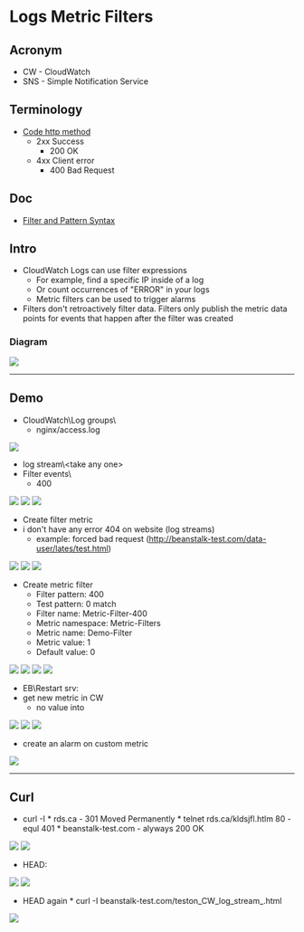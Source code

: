 # Logs Metric Filters

## Acronym
* CW - CloudWatch
* SNS - Simple Notification Service

## Terminology
* [Code http method](https://www.restapitutorial.com/httpstatuscodes.html)
    * 2xx Success
        * 200 OK
    * 4xx Client error
        * 400 Bad Request

## Doc
* [Filter and Pattern Syntax](https://docs.aws.amazon.com/AmazonCloudWatch/latest/logs/FilterAndPatternSyntax.html)

## Intro
* CloudWatch Logs can use filter expressions
    * For example, find a specific IP inside of a log
    * Or count occurrences of "ERROR" in your logs
    * Metric filters can be used to trigger alarms
* Filters don't retroactively filter data. Filters only publish the metric data points for events that happen after the filter was created

### Diagram
[<img src="https://i.imgur.com/LOBg6YV.png">](https://i.imgur.com/LOBg6YV.png)

---

## Demo
* CloudWatch\Log groups\
    * nginx/access.log
    
[<img src="https://i.imgur.com/M6Ozs70.png">](https://i.imgur.com/M6Ozs70.png)

* log stream\\<take any one\>
* Filter events\ 
    * 400

[<img src="https://i.imgur.com/JQGpgbN.png">](https://i.imgur.com/JQGpgbN.png)
[<img src="https://i.imgur.com/RqDdy52.png">](https://i.imgur.com/RqDdy52.png)
[<img src="https://i.imgur.com/GoF818M.png">](https://i.imgur.com/GoF818M.png)

* Create filter metric 
* i don't have any error 404 on website (log streams)
    * example: forced bad request (http://beanstalk-test.com/data-user/lates/test.html)

[<img src="https://i.imgur.com/0v7MjO3.png">](https://i.imgur.com/0v7MjO3.png)
[<img src="https://i.imgur.com/6uXJMT5.png">](https://i.imgur.com/6uXJMT5.png)
[<img src="https://i.imgur.com/YYn4dDR.png">](https://i.imgur.com/YYn4dDR.png)

* Create metric filter
    * Filter pattern: 400
    * Test pattern: 0 match
    * Filter name: Metric-Filter-400
    * Metric namespace: Metric-Filters
    * Metric name: Demo-Filter
    * Metric value: 1
    * Default value: 0
    
[<img src="https://i.imgur.com/YZc2ABp.png">](https://i.imgur.com/YZc2ABp.png)
[<img src="https://i.imgur.com/y5LvKBo.png">](https://i.imgur.com/y5LvKBo.png)
[<img src="https://i.imgur.com/nuUuR7w.png">](https://i.imgur.com/nuUuR7w.png)
[<img src="https://i.imgur.com/8INYFk8.png">](https://i.imgur.com/8INYFk8.png)

* EB\Restart srv:
* get new metric in CW
    * no value into

[<img src="https://i.imgur.com/9WFd0J1.png">](https://i.imgur.com/9WFd0J1.png)
[<img src="https://i.imgur.com/xhXoHlK.png">](https://i.imgur.com/xhXoHlK.png)
[<img src="https://i.imgur.com/sHS4BVK.png">](https://i.imgur.com/sHS4BVK.png)

* create an alarm on custom metric

[<img src="https://i.imgur.com/jYwk6HQ.png">](https://i.imgur.com/jYwk6HQ.png)

---

## Curl
* curl -I
      * rds.ca - 301 Moved Permanently
         * telnet rds.ca/kldsjfl.htlm 80 - equl 401
      * beanstalk-test.com - alyways 200 OK


[<img src="https://i.imgur.com/htV4TQo.png">](https://i.imgur.com/htV4TQo.png)
[<img src="https://i.imgur.com/TdlNN8a.png">](https://i.imgur.com/TdlNN8a.png)

* HEAD:

[<img src="https://i.imgur.com/gJgcuEP.png">](https://i.imgur.com/gJgcuEP.png)
[<img src="https://i.imgur.com/Pwk8EO3.png">](https://i.imgur.com/Pwk8EO3.png)


* HEAD again
      * curl -I beanstalk-test.com/teston_CW_log_stream_.html
      
[<img src="https://i.imgur.com/TYRPVs9.png">](https://i.imgur.com/TYRPVs9.png)
